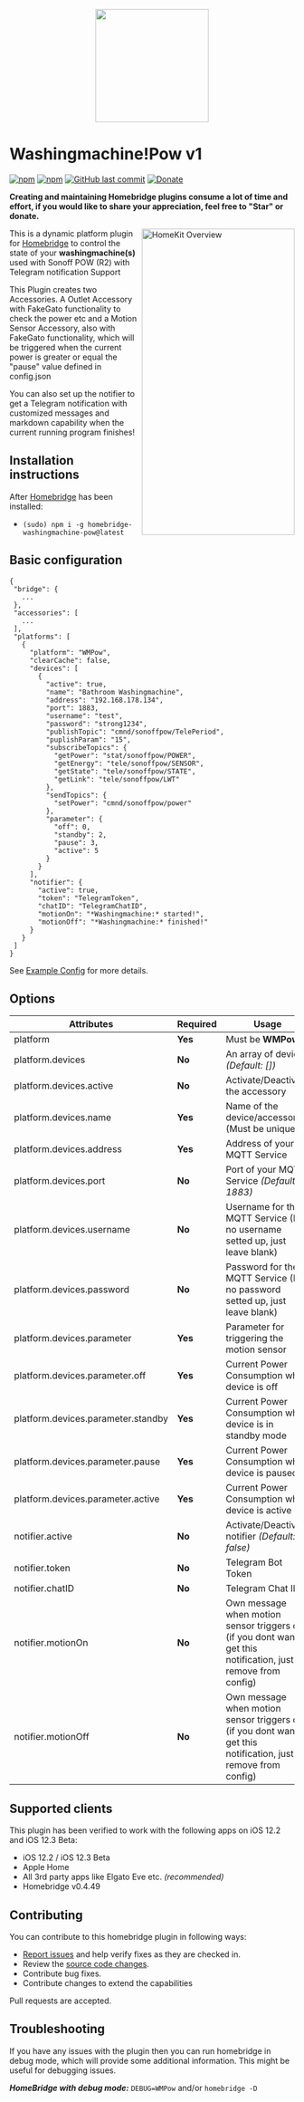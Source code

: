 <p align="center">
    <img src="https://i.imgur.com/mYrmIl9.png" height="200">
</p>


# Washingmachine!Pow v1

[![npm](https://img.shields.io/npm/v/homebridge-washingmachine-pow.svg?style=flat-square)](https://www.npmjs.com/package/homebridge-washingmachine-pow)
[![npm](https://img.shields.io/npm/dt/homebridge-washingmachine-pow.svg?style=flat-square)](https://www.npmjs.com/package/homebridge-washingmachine-pow)
[![GitHub last commit](https://img.shields.io/github/last-commit/SeydX/homebridge-washingmachine-pow.svg?style=flat-square)](https://github.com/SeydX/homebridge-washingmachine-pow)
[![Donate](https://img.shields.io/badge/Donate-PayPal-blue.svg?style=flat-square&maxAge=2592000)](https://www.paypal.com/cgi-bin/webscr?cmd=_s-xclick&hosted_button_id=NP4T3KASWQLD8)

**Creating and maintaining Homebridge plugins consume a lot of time and effort, if you would like to share your appreciation, feel free to "Star" or donate.**

<img src="https://i.imgur.com/THZg6kb.gif" align="right" alt="HomeKit Overview" width="270px" height="541px">

This is a dynamic platform plugin for [Homebridge](https://github.com/nfarina/homebridge) to control the state of your **washingmachine(s)** used with Sonoff POW (R2) with Telegram notification Support

This Plugin creates two Accessories. A Outlet Accessory with FakeGato functionality to check the power etc and a Motion Sensor Accessory, also with FakeGato functionality, which will be triggered when the current power is greater or equal the "pause" value defined in config.json

You can also set up the notifier to get a Telegram notification with customized messages and markdown capability when the current running program finishes!

## Installation instructions

After [Homebridge](https://github.com/nfarina/homebridge) has been installed:

-  ```(sudo) npm i -g homebridge-washingmachine-pow@latest```


## Basic configuration

 ```
{
  "bridge": {
    ...
  },
  "accessories": [
    ...
  ],
  "platforms": [
    {
      "platform": "WMPow",
      "clearCache": false,
      "devices": [
        {
          "active": true,
          "name": "Bathroom Washingmachine",
          "address": "192.168.178.134",
          "port": 1883,
          "username": "test",
          "password": "strong1234",
          "publishTopic": "cmnd/sonoffpow/TelePeriod",
          "puplishParam": "15",
          "subscribeTopics": {
            "getPower": "stat/sonoffpow/POWER",
            "getEnergy": "tele/sonoffpow/SENSOR",
            "getState": "tele/sonoffpow/STATE",
            "getLink": "tele/sonoffpow/LWT"
          },
          "sendTopics": {
            "setPower": "cmnd/sonoffpow/power"
          },
          "parameter": {
            "off": 0,
            "standby": 2,
            "pause": 3,
            "active": 5
          }
        }
      ],
      "notifier": {
        "active": true,
        "token": "TelegramToken",
        "chatID": "TelegramChatID",
        "motionOn": "*Washingmachine:* started!",
        "motionOff": "*Washingmachine:* finished!"
      }
    }
  ]
}
 ```
 See [Example Config](https://github.com/SeydX/homebridge-washingmachine-pow/blob/master/example-config.json) for more details.

 
 ## Options

| **Attributes** | **Required** | **Usage** |
|------------|----------|-------|
| platform | **Yes** | Must be **WMPow** |
| platform.devices | **No** | An array of devices _(Default: [])_ |
| platform.devices.active | **No** | Activate/Deactivate the accessory |
| platform.devices.name | **Yes** | Name of the device/accessory (Must be unique!) |
| platform.devices.address | **Yes** | Address of your MQTT Service |
| platform.devices.port | **No** | Port of your MQTT Service _(Default: 1883)_ |
| platform.devices.username | **No** | Username for the MQTT Service (If no username setted up, just leave blank) |
| platform.devices.password | **No** | Password for the MQTT Service (If no password setted up, just leave blank) |
| platform.devices.parameter | **Yes** | Parameter for triggering the motion sensor |
| platform.devices.parameter.off | **Yes** | Current Power Consumption when  device is off |
| platform.devices.parameter.standby | **Yes** | Current Power Consumption when  device is in standby mode |
| platform.devices.parameter.pause | **Yes** | Current Power Consumption when  device is paused |
| platform.devices.parameter.active | **Yes** | Current Power Consumption when  device is active |
| notifier.active | **No** | Activate/Deactivate notifier _(Default: false)_ |
| notifier.token | **No** | Telegram Bot Token |
| notifier.chatID | **No** | Telegram Chat ID |
| notifier.motionOn | **No** | Own message when motion sensor triggers on (if you dont want to get this notification, just remove from config) |
| notifier.motionOff | **No** | Own message when motion sensor triggers off (if you dont want to get this notification, just remove from config) |


## Supported clients

This plugin has been verified to work with the following apps on iOS 12.2 and iOS 12.3 Beta:

* iOS 12.2 / iOS 12.3 Beta
* Apple Home
* All 3rd party apps like Elgato Eve etc. _(recommended)_
* Homebridge v0.4.49


## Contributing

You can contribute to this homebridge plugin in following ways:

- [Report issues](https://github.com/SeydX/homebridge-washingmachine-pow/issues) and help verify fixes as they are checked in.
- Review the [source code changes](https://github.com/SeydX/homebridge-washingmachine-pow/pulls).
- Contribute bug fixes.
- Contribute changes to extend the capabilities

Pull requests are accepted.


## Troubleshooting

If you have any issues with the plugin then you can run homebridge in debug mode, which will provide some additional information. This might be useful for debugging issues.

***HomeBridge with debug mode:*** ```DEBUG=WMPow``` and/or ```homebridge -D ```
